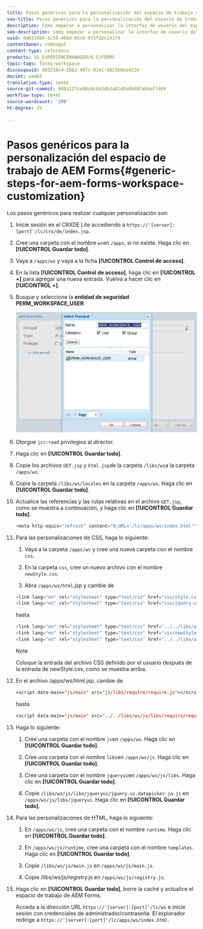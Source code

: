 ```yaml
---
title: Pasos genéricos para la personalización del espacio de trabajo de AEM Forms
seo-title: Pasos genéricos para la personalización del espacio de trabajo de AEM Forms
description: Cómo empezar a personalizar la interfaz de usuario del espacio de trabajo de AEM Forms.
seo-description: Cómo empezar a personalizar la interfaz de usuario del espacio de trabajo de AEM Forms.
uuid: da6310b4-1c58-468d-85c6-975fd2c141f9
contentOwner: robhagat
content-type: reference
products: SG_EXPERIENCEMANAGER/6.5/FORMS
topic-tags: forms-workspace
discoiquuid: dd3218c4-2bb2-40fc-9141-5823b0ea4224
docset: aem65
translation-type: tm+mt
source-git-commit: 998a127ce00c6cbb3db3a81d8a89d97ab9ef7469
workflow-type: tm+mt
source-wordcount: '299'
ht-degree: 1%

---
```



# Pasos genéricos para la personalización del espacio de trabajo de AEM Forms{#generic-steps-for-aem-forms-workspace-customization}

Los pasos genéricos para realizar cualquier personalización son:

1. Inicie sesión en el CRXDE Lite accediendo a `https://'[server]:[port]'/lc/crx/de/index.jsp`.
1. Cree una carpeta con el nombre `ws`en `/apps`, si no existe. Haga clic en **[!UICONTROL Guardar todo]**.
1. Vaya a `/apps/ws` y vaya a la ficha **[!UICONTROL Control de acceso]**.
1. En la lista **[!UICONTROL Control de acceso]**, haga clic en **[!UICONTROL +]** para agregar una nueva entrada. Vuelva a hacer clic en **[!UICONTROL +]**.
1. Busque y seleccione la **entidad de seguridad PERM_WORKSPACE_USER**.

   ![Seleccione el principal PERM_WORKSPACE_USER como parte de los pasos genéricos para personalizar HTML Workspace](assets/perm_workspace_user.png)

1. Otorgue `jcr:read` privilegios al director.
1. Haga clic en **[!UICONTROL Guardar todo]**.
1. Copie los archivos `GET.jsp` y `html.jsp`de la carpeta `/libs/ws`a la carpeta `/apps/ws`.
1. Copie la carpeta `/libs/ws/locales` en la carpeta `/apps/ws`. Haga clic en **[!UICONTROL Guardar todo]**.
1. Actualice las referencias y las rutas relativas en el archivo `GET.jsp`, como se muestra a continuación, y haga clic en **[!UICONTROL Guardar todo]**.

   ```javascript
   <meta http-equiv="refresh" content="0;URL='/lc/apps/ws/index.html'" />
   ```

1. Para las personalizaciones de CSS, haga lo siguiente:

   1. Vaya a la carpeta `/apps/ws` y cree una nueva carpeta con el nombre `css`.

   1. En la carpeta `css`, cree un nuevo archivo con el nombre `newStyle.css`.

   1. Abra `/apps/ws/html`.jsp y cambie de

   ```javascript
   <link lang="en" rel="stylesheet" type="text/css" href="css/style.css" />
   <link lang="en" rel="stylesheet" type="text/css" href="css/jquery-ui.css"/>
   ```

   hasta

   ```javascript
   <link lang="en" rel="stylesheet" type="text/css" href="../../libs/ws/css/style.css" />
   <link lang="en" rel="stylesheet" type="text/css" href="css/newStyle.css" />
   <link lang="en" rel="stylesheet" type="text/css" href="../../libs/ws/css/jquery-ui.css"/>
   ```

   >[!NOTE]
   >
   >Coloque la entrada del archivo CSS definido por el usuario después de la entrada de newStyle.css, como se muestra arriba.

1. En el archivo /apps/ws/html.jsp, cambie de

   ```jsp
   <script data-main="js/main" src="js/libs/require/require.js"></script>
   ```

   hasta

   ```jsp
   <script data-main="js/main" src="../../libs/ws/js/libs/require/require.js"></script>
   ```

1. Haga lo siguiente:

   1. Cree una carpeta con el nombre `js`en `/apps/ws`. Haga clic en **[!UICONTROL Guardar todo]**.

   1. Cree una carpeta con el nombre `libs`en `/apps/ws/js`. Haga clic en **[!UICONTROL Guardar todo]**.

   1. Cree una carpeta con el nombre `jqueryui`en `/apps/ws/js/libs`. Haga clic en **[!UICONTROL Guardar todo]**.

   1. Copie `/libs/ws/js/libs/jqueryui/jquery.ui.datepicker-ja.js` en `/apps/ws/js/libs/jqueryui`. Haga clic en **[!UICONTROL Guardar todo]**.

1. Para las personalizaciones de HTML, haga lo siguiente:

   1. En `/apps/ws/js`, cree una carpeta con el nombre `runtime`. Haga clic en **[!UICONTROL Guardar todo]**.

   1. En `/apps/ws/js/runtime`, cree una carpeta con el nombre `templates`. Haga clic en **[!UICONTROL Guardar todo]**.

   1. Copie `/libs/ws/js/main.js` en `/apps/ws/js/main.js`.

   1. Copie /libs/ws/js/registry.js en `/apps/ws/js/registry.js`.

1. Haga clic en **[!UICONTROL Guardar todo]**, borre la caché y actualice el espacio de trabajo de AEM Forms.

   Acceda a la dirección URL `https://'[server]:[port]'/lc/ws` e inicie sesión con credenciales de administrador/contraseña. El explorador redirige a `https://'[server]:[port]'/lc/apps/ws/index.html`.
